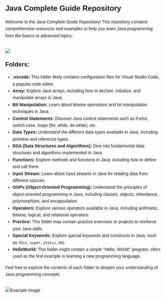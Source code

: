 <!DOCTYPE html>
<html lang="en">
<head>
    <meta charset="UTF-8">
    <meta name="viewport" content="width=device-width, initial-scale=1.0">
    <title>Java Complete Guide Repository</title>
    <style>
        body {
            font-family: Arial, sans-serif;
            line-height: 1.6;
            margin: 20px;
        }
        h1 {
            font-size: 24px;
            margin-bottom: 10px;
        }
        h2 {
            font-size: 20px;
            margin-top: 20px;
            margin-bottom: 10px;
        }
        p {
            margin-bottom: 10px;
        }
        ul {
            margin-bottom: 10px;
        }
        img {
            max-width: 100%;
            height: auto;
            margin-top: 20px;
        }
    </style>
</head>
<body>

<h1>Java Complete Guide Repository</h1>
<p>Welcome to the Java Complete Guide Repository! This repository contains comprehensive resources and examples to help you learn Java programming from the basics to advanced topics.</p>
<img src = "[https://www.google.com/url?sa=i&url=https%3A%2F%2F1000logos.net%2Fjava-logo%2F&psig=AOvVaw3j9fWrsLOGRl2RBBYDKVu8&ust=1713731265503000&source=images&cd=vfe&opi=89978449&ved=0CBIQjRxqFwoTCLDEzszQ0YUDFQAAAAAdAAAAABAE](https://1000logos.net/wp-content/uploads/2020/09/Java-Logo.png)">
<h2>Folders:</h2>
<ul>
    <li><strong>.vscode:</strong> This folder likely contains configuration files for Visual Studio Code, a popular code editor.</li>
    <li><strong>Array:</strong> Explore Java arrays, including how to declare, initialize, and manipulate arrays in Java.</li>
    <li><strong>Bit Manipulation:</strong> Learn about bitwise operations and bit manipulation techniques in Java.</li>
    <li><strong>Control Statements:</strong> Discover Java control statements such as if-else, switch-case, loops (for, while, do-while), etc.</li>
    <li><strong>Data Types:</strong> Understand the different data types available in Java, including primitive and reference types.</li>
    <li><strong>DSA (Data Structures and Algorithms):</strong> Dive into fundamental data structures and algorithms implemented in Java.</li>
    <li><strong>Functions:</strong> Explore methods and functions in Java, including how to define and call them.</li>
    <li><strong>Input Stream:</strong> Learn about input streams in Java for reading data from different sources.</li>
    <li><strong>OOPs (Object-Oriented Programming):</strong> Understand the principles of object-oriented programming in Java, including classes, objects, inheritance, polymorphism, and encapsulation.</li>
    <li><strong>Operators:</strong> Explore various operators available in Java, including arithmetic, bitwise, logical, and relational operators.</li>
    <li><strong>Practice:</strong> This folder may contain practice exercises or projects to reinforce your Java skills.</li>
    <li><strong>Special Keywords:</strong> Explore special keywords and constructs in Java, such as <code>this</code>, <code>super</code>, <code>static</code>, etc.</li>
    <li><strong>HelloWorld:</strong> This folder might contain a simple "Hello, World!" program, often used as the first example in learning a new programming language.</li>
</ul>

<p>Feel free to explore the contents of each folder to deepen your understanding of Java programming concepts.</p>

<img src="your_image.png" alt="Example Image">

</body>
</html>
